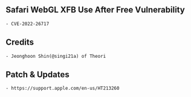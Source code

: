 ## Safari WebGL XFB Use After Free Vulnerability
	- CVE-2022-26717

## Credits
    - Jeonghoon Shin(@singi21a) of Theori

## Patch & Updates
    - https://support.apple.com/en-us/HT213260
